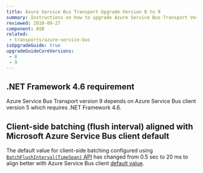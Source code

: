 ```yaml
---
title: Azure Service Bus Transport Upgrade Version 8 to 9
summary: Instructions on how to upgrade Azure Service Bus Transport Version 8 to 9.
reviewed: 2018-09-27
component: ASB
related:
 - transports/azure-service-bus
isUpgradeGuide: true
upgradeGuideCoreVersions:
 - 8
 - 9
---
```



## .NET Framework 4.6 requirement

Azure Service Bus Transport version 9 depends on Azure Service Bus client version 5 which requires .NET Framework 4.6.


## Client-side batching (flush interval) aligned with Microsoft Azure Service Bus client default

The default value for client-side batching configured using [`BatchFlushInterval(TimeSpan)` API](/transports/azure-service-bus/configuration/full.md#controlling-connectivity-messaging-factories) has changed from 0.5 sec to 20 ms to align better with Azure Service Bus client [default value](https://docs.microsoft.com/en-us/dotnet/api/microsoft.servicebus.messaging.messagesender.batchflushinterval).
